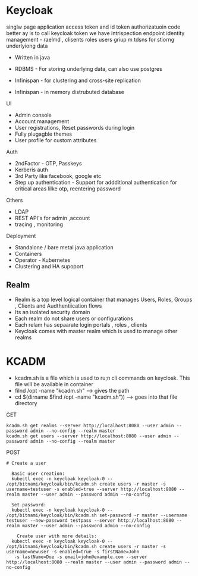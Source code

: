 Keycloak
========

singlw page application access token and id token authorizatuoin code better ay is to call keycloak token we have intrispection endpoint 
identity management - raelmd , clisents roles users griup m tdsns for stiorng underlyiong data

- Written in java

- RDBMS - For storing underlying data, can also use postgres
- Infinispan - for clustering and cross-site replication
- Infinispan - in memory distrubuted database

UI
- Admin console
- Account management
- User registrations, Reset passwords during login
- Fully plugagble themes
- User profile for custom attributes

Auth
- 2ndFactor - OTP, Passkeys
- Kerberis auth
- 3rd Party like facebook, google etc
- Step up authentication - Support for addditional authentication for critical areas lilke otp, reentering password 

Others
- LDAP
- REST API's for admin ,account
- tracing , monitoring

Deployment
- Standalone / bare metal java application
- Containers 
- Operator - Kubernetes
- Clustering and HA supoport


## Realm

- Realm is a top level logical container that manages Users, Roles, Groups , Clients and Audthentiication flows
- Its an isolated security domain 
- Each realm do not share users or configurations
- Each relam has sepaarate login portals , roles , clients
- Keycloak comes with master realm which is used to manage other realms

# KCADM
- kcadm.sh is a file which is used to ru;n cli commands on keycloak. This file will be available in container
- filnd /opt -name "kcadm.sh" --> gives the path
- cd $(dirname $find /opt -name "kcadm.sh")) --> goes into that file directory

GET
```
kcadm.sh get realms --server http://localhost:8080 --user admin --password admin --no-config --realm master
kcadm.sh get users --server http://localhost:8080 --user admin --password admin --no-config --realm master
```

POST
```
# Create a user
  
  Basic user creation:
  kubectl exec -n keycloak keycloak-0 -- /opt/bitnami/keycloak/bin/kcadm.sh create users -r master -s username=testuser -s enabled=true --server http://localhost:8080 --realm master --user admin --password admin --no-config

  Set password:
  kubectl exec -n keycloak keycloak-0 -- /opt/bitnami/keycloak/bin/kcadm.sh set-password -r master --username testuser --new-password testpass --server http://localhost:8080 --realm master --user admin --password admin --no-config
  
    Create user with more details:
  kubectl exec -n keycloak keycloak-0 -- /opt/bitnami/keycloak/bin/kcadm.sh create users -r master -s username=newuser -s enabled=true -s firstName=John
   -s lastName=Doe -s email=john@example.com --server http://localhost:8080 --realm master --user admin --password admin --no-config
```